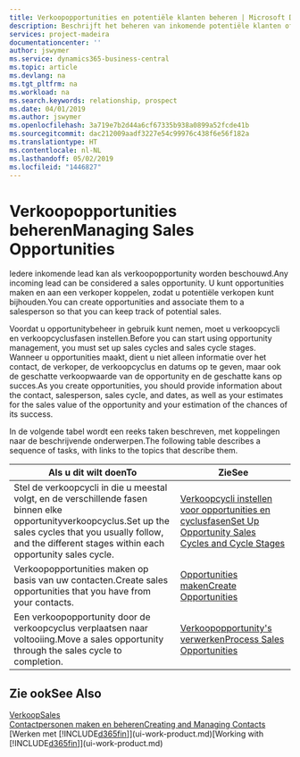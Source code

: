 ```yaml
---
title: Verkoopopportunities en potentiële klanten beheren | Microsoft Docs
description: Beschrijft het beheren van inkomende potentiële klanten of verkoopopportunity's in Business Central en het koppelen van de opportunity aan een verkoper om toekomstige verkopen te traceren.
services: project-madeira
documentationcenter: ''
author: jswymer
ms.service: dynamics365-business-central
ms.topic: article
ms.devlang: na
ms.tgt_pltfrm: na
ms.workload: na
ms.search.keywords: relationship, prospect
ms.date: 04/01/2019
ms.author: jswymer
ms.openlocfilehash: 3a719e7b2d44a6cf67335b938a0899a52fcde41b
ms.sourcegitcommit: dac212009aadf3227e54c99976c438f6e56f182a
ms.translationtype: HT
ms.contentlocale: nl-NL
ms.lasthandoff: 05/02/2019
ms.locfileid: "1446827"
---
```

# <a name="managing-sales-opportunities"></a><span data-ttu-id="71a1f-103">Verkoopopportunities beheren</span><span class="sxs-lookup"><span data-stu-id="71a1f-103">Managing Sales Opportunities</span></span>
<span data-ttu-id="71a1f-104">Iedere inkomende lead kan als verkoopopportunity worden beschouwd.</span><span class="sxs-lookup"><span data-stu-id="71a1f-104">Any incoming lead can be considered a sales opportunity.</span></span> <span data-ttu-id="71a1f-105">U kunt opportunities maken en aan een verkoper koppelen, zodat u potentiële verkopen kunt bijhouden.</span><span class="sxs-lookup"><span data-stu-id="71a1f-105">You can create opportunities and associate them to a salesperson so that you can keep track of potential sales.</span></span>

<span data-ttu-id="71a1f-106">Voordat u opportunitybeheer in gebruik kunt nemen, moet u verkoopcycli en verkoopcyclusfasen instellen.</span><span class="sxs-lookup"><span data-stu-id="71a1f-106">Before you can start using opportunity management, you must set up sales cycles and sales cycle stages.</span></span> <span data-ttu-id="71a1f-107">Wanneer u opportunities maakt, dient u niet alleen informatie over het contact, de verkoper, de verkoopcyclus en datums op te geven, maar ook de geschatte verkoopwaarde van de opportunity en de geschatte kans op succes.</span><span class="sxs-lookup"><span data-stu-id="71a1f-107">As you create opportunities, you should provide information about the contact, salesperson, sales cycle, and dates, as well as your estimates for the sales value of the opportunity and your estimation of the chances of its success.</span></span>

<span data-ttu-id="71a1f-108">In de volgende tabel wordt een reeks taken beschreven, met koppelingen naar de beschrijvende onderwerpen.</span><span class="sxs-lookup"><span data-stu-id="71a1f-108">The following table describes a sequence of tasks, with links to the topics that describe them.</span></span>

| <span data-ttu-id="71a1f-109">Als u dit wilt doen</span><span class="sxs-lookup"><span data-stu-id="71a1f-109">To</span></span> | <span data-ttu-id="71a1f-110">Zie</span><span class="sxs-lookup"><span data-stu-id="71a1f-110">See</span></span> |
| --- | --- |
| <span data-ttu-id="71a1f-111">Stel de verkoopcycli in die u meestal volgt, en de verschillende fasen binnen elke opportunityverkoopcyclus.</span><span class="sxs-lookup"><span data-stu-id="71a1f-111">Set up the sales cycles that you usually follow, and the different stages within each opportunity sales cycle.</span></span> |[<span data-ttu-id="71a1f-112">Verkoopcycli instellen voor opportunities en cyclusfasen</span><span class="sxs-lookup"><span data-stu-id="71a1f-112">Set Up Opportunity Sales Cycles and Cycle Stages</span></span>](marketing-how-setup-opportunity-sales-cycles-stages.md) |
| <span data-ttu-id="71a1f-113">Verkoopopportunities maken op basis van uw contacten.</span><span class="sxs-lookup"><span data-stu-id="71a1f-113">Create sales opportunities that you have from your contacts.</span></span> |[<span data-ttu-id="71a1f-114">Opportunities maken</span><span class="sxs-lookup"><span data-stu-id="71a1f-114">Create Opportunities</span></span>](marketing-how-create-opportunities.md) |
| <span data-ttu-id="71a1f-115">Een verkoopopportunity door de verkoopcyclus verplaatsen naar voltooiing.</span><span class="sxs-lookup"><span data-stu-id="71a1f-115">Move a sales opportunity through the sales cycle to completion.</span></span> |[<span data-ttu-id="71a1f-116">Verkoopopportunity's verwerken</span><span class="sxs-lookup"><span data-stu-id="71a1f-116">Process Sales Opportunities</span></span>](marketing-processing-sales-opportunities.md) |

## <a name="see-also"></a><span data-ttu-id="71a1f-117">Zie ook</span><span class="sxs-lookup"><span data-stu-id="71a1f-117">See Also</span></span>
[<span data-ttu-id="71a1f-118">Verkoop</span><span class="sxs-lookup"><span data-stu-id="71a1f-118">Sales</span></span>](sales-manage-sales.md)  
[<span data-ttu-id="71a1f-119">Contactpersonen maken en beheren</span><span class="sxs-lookup"><span data-stu-id="71a1f-119">Creating and Managing Contacts</span></span>](marketing-contacts.md)  
<span data-ttu-id="71a1f-120">[Werken met [!INCLUDE[d365fin](includes/d365fin_md.md)]](ui-work-product.md)</span><span class="sxs-lookup"><span data-stu-id="71a1f-120">[Working with [!INCLUDE[d365fin](includes/d365fin_md.md)]](ui-work-product.md)</span></span>

